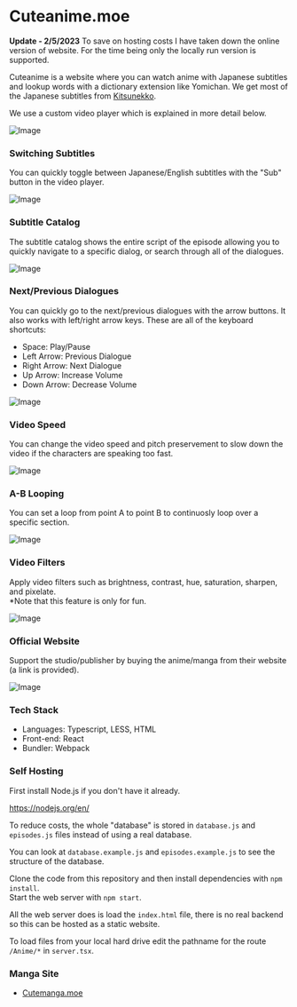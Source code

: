 # Cuteanime.moe

**Update - 2/5/2023**
To save on hosting costs I have taken down the online version of website. For the time being only the locally run version is supported.

Cuteanime is a website where you can watch anime with Japanese subtitles and lookup words with a dictionary extension like Yomichan. We get most of 
the Japanese subtitles from [Kitsunekko](https://kitsunekko.net).

We use a custom video player which is explained in more detail below.

![Image](https://github.com/Tenpi/CuteAnime.moe/blob/main/assets/images/about.png?raw=true)

### Switching Subtitles

You can quickly toggle between Japanese/English subtitles with the "Sub" button in the video player.

![Image](https://github.com/Tenpi/CuteAnime.moe/blob/main/assets/images/switchingsubtitles.png?raw=true)

### Subtitle Catalog

The subtitle catalog shows the entire script of the episode allowing you to quickly navigate to a specific dialog, or 
search through all of the dialogues.

![Image](https://github.com/Tenpi/CuteAnime.moe/blob/main/assets/images/subtitlecatalog.png?raw=true)

### Next/Previous Dialogues

You can quickly go to the next/previous dialogues with the arrow buttons. It also works with left/right arrow keys. 
These are all of the keyboard shortcuts:

- Space: Play/Pause
- Left Arrow: Previous Dialogue
- Right Arrow: Next Dialogue
- Up Arrow: Increase Volume
- Down Arrow: Decrease Volume

![Image](https://github.com/Tenpi/CuteAnime.moe/blob/main/assets/images/nextdialogue.png?raw=true)

### Video Speed

You can change the video speed and pitch preservement to slow down the video if the characters are speaking 
too fast.

![Image](https://github.com/Tenpi/CuteAnime.moe/blob/main/assets/images/videospeed.png?raw=true)

### A-B Looping

You can set a loop from point A to point B to continuosly loop over a specific section.

![Image](https://github.com/Tenpi/CuteAnime.moe/blob/main/assets/images/abloop.png?raw=true)

### Video Filters

Apply video filters such as brightness, contrast, hue, saturation, sharpen, and pixelate. \
*Note that this feature is only for fun.

![Image](https://github.com/Tenpi/CuteAnime.moe/blob/main/assets/images/videofilters.png?raw=true)

### Official Website

Support the studio/publisher by buying the anime/manga from their website (a link is provided). 

![Image](https://github.com/Tenpi/CuteAnime.moe/blob/main/assets/images/officialwebsite.png?raw=true)

### Tech Stack

- Languages: Typescript, LESS, HTML
- Front-end: React 
- Bundler: Webpack

### Self Hosting

First install Node.js if you don't have it already. 

https://nodejs.org/en/

To reduce costs, the whole "database" is stored in `database.js` and `episodes.js` files instead of using a 
real database.

You can look at `database.example.js` and `episodes.example.js` to see the structure of the database.

Clone the code from this repository and then install dependencies with `npm install`. \
Start the web server with `npm start`. 

All the web server does is load the `index.html` file, there is no real backend so this can be hosted as a static 
website. 

To load files from your local hard drive edit the pathname for the route `/Anime/*` in `server.tsx`.

### Manga Site
- [Cutemanga.moe](https://github.com/Tenpi/Cutemanga.moe)
